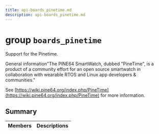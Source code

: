 ```yaml
---
title: api-boards_pinetime.md
description: api-boards_pinetime.md
---
```

# group `boards_pinetime` 

Support for the Pinetime.

General information"The PINE64 SmartWatch, dubbed "PineTime", is a product of a community effort for an open source smartwatch in collaboration with wearable RTOS and Linux app developers & communities."

See [https://wiki.pine64.org/index.php/PineTime](https://wiki.pine64.org/index.php/PineTime) for more information.

## Summary

 Members                        | Descriptions                                
--------------------------------|---------------------------------------------

